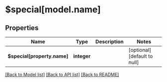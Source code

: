 # $special[model.name]

## Properties
Name | Type | Description | Notes
------------ | ------------- | ------------- | -------------
**$special[property.name]** | **integer** |  | [optional] [default to null]

[[Back to Model list]](../README.md#documentation-for-models) [[Back to API list]](../README.md#documentation-for-api-endpoints) [[Back to README]](../README.md)


